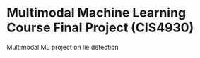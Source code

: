 # Multimodal Machine Learning Course Final Project (CIS4930)
Multimodal ML project on lie detection
